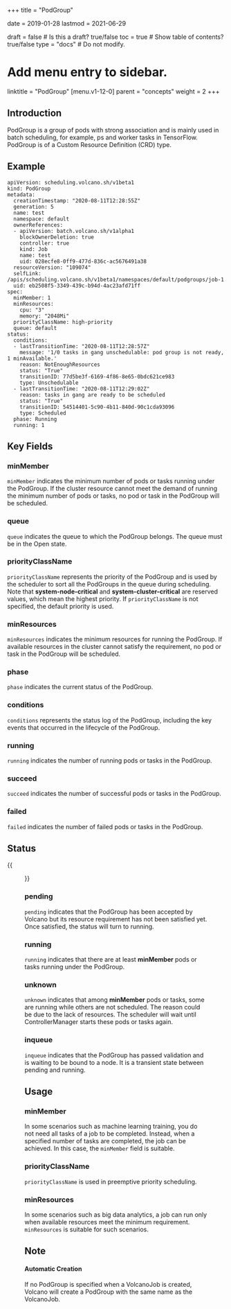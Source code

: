 
+++
title = "PodGroup"


date = 2019-01-28
lastmod = 2021-06-29

draft = false  # Is this a draft? true/false
toc = true  # Show table of contents? true/false
type = "docs"  # Do not modify.

# Add menu entry to sidebar.
linktitle = "PodGroup"
[menu.v1-12-0]
  parent = "concepts"
  weight = 2
+++

## Introduction
PodGroup is a group of pods with strong association and is mainly used in batch scheduling, for example, ps and worker tasks in TensorFlow. PodGroup is of a Custom Resource Definition (CRD) type.
## Example
```shell
apiVersion: scheduling.volcano.sh/v1beta1
kind: PodGroup
metadata:
  creationTimestamp: "2020-08-11T12:28:55Z"
  generation: 5
  name: test
  namespace: default
  ownerReferences:
  - apiVersion: batch.volcano.sh/v1alpha1
    blockOwnerDeletion: true
    controller: true
    kind: Job
    name: test
    uid: 028ecfe8-0ff9-477d-836c-ac5676491a38
  resourceVersion: "109074"
  selfLink: /apis/scheduling.volcano.sh/v1beta1/namespaces/default/podgroups/job-1
  uid: eb2508f5-3349-439c-b94d-4ac23afd71ff
spec:
  minMember: 1
  minResources:
    cpu: "3"
    memory: "2048Mi"
  priorityClassName: high-priority
  queue: default
status:
  conditions:
  - lastTransitionTime: "2020-08-11T12:28:57Z"
    message: '1/0 tasks in gang unschedulable: pod group is not ready, 1 minAvailable.'
    reason: NotEnoughResources
    status: "True"
    transitionID: 77d5be3f-6169-4f86-8e65-0bdc621ce983
    type: Unschedulable
  - lastTransitionTime: "2020-08-11T12:29:02Z"
    reason: tasks in gang are ready to be scheduled
    status: "True"
    transitionID: 54514401-5c90-4b11-840d-90c1cda93096
    type: Scheduled
  phase: Running
  running: 1

```
## Key Fields
### minMember
`minMember` indicates the minimum number of pods or tasks running under the PodGroup. If the cluster resource cannot meet the demand of running the minimum number of pods or tasks, no pod or task in the PodGroup will be scheduled. 
### queue
`queue` indicates the queue to which the PodGroup belongs. The queue must be in the Open state.
### priorityClassName
`priorityClassName` represents the priority of the PodGroup and is used by the scheduler to sort all the PodGroups in the queue during scheduling. Note that **system-node-critical** and **system-cluster-critical** are reserved values, which mean the highest priority. If `priorityClassName` is not specified, the default priority is used.
### minResources
`minResources` indicates the minimum resources for running the PodGroup. If available resources in the cluster cannot satisfy the requirement, no pod or task in the PodGroup will be scheduled. 
### phase
`phase` indicates the current status of the PodGroup.
### conditions
`conditions` represents the status log of the PodGroup, including the key events that occurred in the lifecycle of the PodGroup.  
### running
`running` indicates the number of running pods or tasks in the PodGroup.
### succeed
`succeed` indicates the number of successful pods or tasks in the PodGroup.
### failed
`failed` indicates the number of failed pods or tasks in the PodGroup.
## Status
{{<figure library="1" src="status-DAG.png" title="status-DAG">}}

### pending

`pending` indicates that the PodGroup has been accepted by Volcano but its resource requirement has not been satisfied yet. Once satisfied, the status will turn to running.
### running
`running` indicates that there are at least **minMember** pods or tasks running under the PodGroup.
### unknown
`unknown` indicates that among **minMember** pods or tasks, some are running while others are not scheduled. The reason could be due to the lack of resources. The scheduler will wait until ControllerManager starts these pods or tasks again.
### inqueue
`inqueue` indicates that the PodGroup has passed validation and is waiting to be bound to a node. It is a transient state between pending and running.
## Usage
### minMember
In some scenarios such as machine learning training, you do not need all tasks of a job to be completed. Instead, when a specified number of tasks are completed, the job can be achieved. In this case, the `minMember` field is suitable.
### priorityClassName
`priorityClassName` is used in preemptive priority scheduling.
### minResources 
In some scenarios such as big data analytics, a job can run only when available resources meet the minimum requirement. `minResources` is suitable for such scenarios.
## Note
#### Automatic Creation
If no PodGroup is specified when a VolcanoJob is created, Volcano will create a PodGroup with the same name as the VolcanoJob.  
